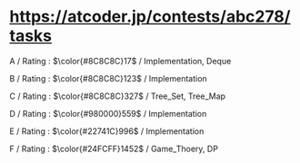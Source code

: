 # https://atcoder.jp/contests/abc278/tasks

A / Rating : $\color{#8C8C8C}17$ / Implementation, Deque

B / Rating : $\color{#8C8C8C}123$ / Implementation

C / Rating : $\color{#8C8C8C}327$ / Tree_Set, Tree_Map

D / Rating : $\color{#980000}559$ / Implementation

E / Rating : $\color{#22741C}996$ / Implementation

F / Rating : $\color{#24FCFF}1452$ / Game_Thoery, DP
